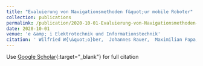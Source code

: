 ```yaml
---
title: "Evaluierung von Navigationsmethoden f&quot;ur mobile Roboter"
collection: publications
permalink: /publication/2020-10-01-Evaluierung-von-Navigationsmethoden-fur-mobile-Roboter
date: 2020-10-01
venue: 'e &amp; i Elektrotechnik und Informationstechnik'
citation: ' Wilfried W{\&quot;o}ber,  Johannes Rauer,  Maximilian Papa,  Ali Aburaia,  Simon Schwaiger,  Georg Novotny,  Mohamed Aburaia,  Wilfried Kubinger, &quot;Evaluierung von Navigationsmethoden f&amp;quot;ur mobile Roboter.&quot; e &amp;amp; i Elektrotechnik und Informationstechnik, 2020.'
---
```

Use [Google Scholar](https://scholar.google.com/scholar?q=Evaluierung+von+Navigationsmethoden+f&quot;ur+mobile+Roboter){:target="_blank"} for full citation
